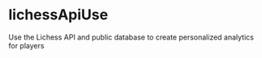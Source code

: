 # lichessApiUse
Use the Lichess API and public database to create personalized analytics for players

